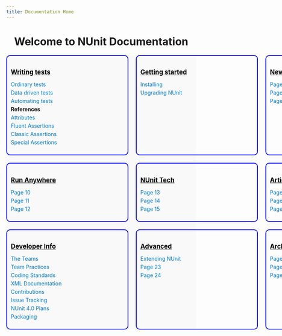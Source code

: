```yaml
---
title: Documentation Home
---
```


<style>
  /* Inline CSS (or link to an external stylesheet) */
.containerlp {
  display: grid;
  /* border: 2px solid green; */
  grid-template-columns: repeat(3, 1fr); /* 3 columns layout */
  gap: 20px;
  max-width: 1200px;
  margin: 0 auto; /* Center the container */
  padding: 0;
  box-sizing: border-box;
  background-color: #f9f9f9; /* Add background color to visualize container */
}
  .block {
    border: 2px solid blue;
    padding: 10px; /* 15px space on all sides inside the block element */
    border-radius: 10px;
    min-width: 300px; /* Prevents blocks from becoming too small */
  }

  .block h2 { font-size: 1.2em; margin-bottom: 10px; color: #000000; }
  .block h2 a { color: #000000 !important; } /* Override any blue link styling */
  .block ul { list-style: none; padding: 0; }
  .block li { margin-bottom: 5px; }
  .block li a { text-decoration: none; color: #007acc; }
  .block li a:hover { text-decoration: underline; }
  .block img.icon-img {
    margin: 2px; /* Reduced margin for the icon */
  }
</style>

<div style="text-align: center;">
  <h1>Welcome to NUnit Documentation</h1>
</div>

<div class="containerlp">
  <!-- Block 1 -->
  <div class="block" style="grid-column: 1;">
   <!--  <img src="images/AutomatedCodeTestingIcon48x48.png" alt="Automatic Test Icon" class="icon-img"> -->
    <h2><a href="/writing-tests/index.html"><strong>Writing tests</strong></a></h2>
    <ul>
      <li><a href="/writing-tests/ordinary-tests.html">Ordinary tests</a></li>
      <li><a href="/writing-tests/datadriven-tests.html">Data driven tests</a></li>
      <li><a href="/writing-tests/auto-tests.html">Automating tests</a></li>
      <li><strong>References</strong></li>
      <li><a href="/writing-tests/reference/attributes\attributes.html">Attributes</a></li>
      <li><a href="/writing-tests/reference/fluent-assertions\constraints.html">Fluent Assertions</a></li>
      <li><a href="/writing-tests/reference/classic-assertions\classic.html">Classic Assertions</a></li>
      <li><a href="/writing-tests/reference/special-assertions\index.html">Special Assertions</a></li>
    </ul>
  
  </div>
  <!-- Block 2 -->
  <div class="block" style="grid-column: 2;">
    <h2><a href="/getting-started/index.html"><strong>Getting started</strong></a></h2>
    <ul>
      <li><a href="/getting-started/index.html">Installing</a></li>
      <li><a href="/getting-started/upgrading.html">Upgrading NUnit</a></li>
    </ul>
  </div>
  <!-- Block 3 -->
  <div class="block" style="grid-column: 3;">
    <h2><a href="/news/index.html"><strong>News</strong></a></h2>
    <ul>
      <li><a href="/wip.html">Page 7</a></li>
      <li><a href="/wip.html">Page 8</a></li>
      <li><a href="/wip.html">Page 9</a></li>
    </ul>
  </div>
  <!-- Block 4 -->
  <div class="block" style="grid-column: 1;">
    <h2><a href="/wip.html"><strong>Run Anywhere</strong></a></h2>
    <ul>
      <li><a href="/wip.html">Page 10</a></li>
      <li><a href="/wip.html">Page 11</a></li>
      <li><a href="/wip.html">Page 12</a></li>
    </ul>
  </div>
  <!-- Block 5 -->
  <div class="block" style="grid-column: 2;">
    <h2><a href="/wip.html"><strong>NUnit Tech</strong></a></h2>
    <ul>
      <li><a href="/wip.html">Page 13</a></li>
      <li><a href="/wip.html">Page 14</a></li>
      <li><a href="/wip.html">Page 15</a></li>
    </ul>
  </div>
  <!-- Block 6 -->
  <div class="block" style="grid-column: 3;">
    <h2><a href="/wip.html"><strong>Articles</strong></a></h2>
    <ul>
      <li><a href="/wip.html">Page 16</a></li>
      <li><a href="/wip.html">Page 17</a></li>
      <li><a href="/wip.html">Page 18</a></li>
    </ul>
  </div>
  <!-- Block 7 -->
  <div class="block" style="grid-column: 1;">
    <h2><a href="/developer-info/index.html"><strong>Developer Info</strong></a></h2>
    <ul>
      <li><a href="/developer-info/The-Teams.html">The Teams</a></li>
      <li><a href="/developer-info/Team-Practices.html">Team Practices</a></li>
      <li><a href="/developer-info/Coding-Standards.html">Coding Standards</a></li>
      <li><a href="/developer-info/Best-practices-for-XML-documentation.html">XML Documentation</a></li>
      <li><a href="/developer-info/Contributions.html">Contributions</a></li>
      <li><a href="/developer-info/Issue-Tracking.html">Issue Tracking</a></li>
      <li><a href="/developer-info/Notes-Toward-NUnit-4.0.html">NUnit 4.0 Plans</a></li>
      <li><a href="/developer-info/Packaging/index.html">Packaging</a></li>
    </ul>
  </div>
  <!-- Block 8 -->
  <div class="block" style="grid-column: 2;">
    <h2><a href="/advanced/index.html"><strong>Advanced</strong></a></h2>
    <ul>
      <li><a href="/advanced/extending-nunit/index.html">Extending NUnit</a></li>
      <li><a href="/wip.html">Page 23</a></li>
      <li><a href="/wip.html">Page 24</a></li>
    </ul>
  </div>
  <!-- Block 9 -->
  <div class="block" style="grid-column: 3;">
    <h2><a href="/wip.html"><strong>Archive</strong></a></h2>
    <ul>
      <li><a href="/wip.html">Page 25</a></li>
      <li><a href="/wip.html">Page 26</a></li>
      <li><a href="/wip.html">Page 27</a></li>
    </ul>
  </div>
</div>
